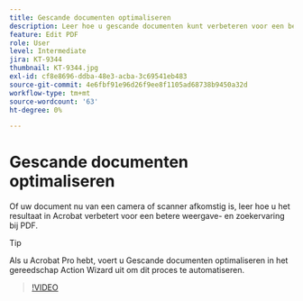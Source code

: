 ```yaml
---
title: Gescande documenten optimaliseren
description: Leer hoe u gescande documenten kunt verbeteren voor een betere weergave en zoekervaring voor PDF
feature: Edit PDF
role: User
level: Intermediate
jira: KT-9344
thumbnail: KT-9344.jpg
exl-id: cf8e8696-ddba-48e3-acba-3c69541eb483
source-git-commit: 4e6fbf91e96d26f9ee8f1105ad68738b9450a32d
workflow-type: tm+mt
source-wordcount: '63'
ht-degree: 0%

---
```


# Gescande documenten optimaliseren

Of uw document nu van een camera of scanner afkomstig is, leer hoe u het resultaat in Acrobat verbetert voor een betere weergave- en zoekervaring bij PDF.

>[!TIP]
>
>Als u Acrobat Pro hebt, voert u Gescande documenten optimaliseren in het gereedschap Action Wizard uit om dit proces te automatiseren.

>[!VIDEO](https://video.tv.adobe.com/v/340823?quality=12&learn=on&hidetitle=true)
